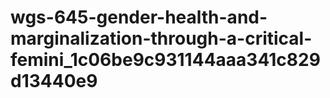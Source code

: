 # wgs-645-gender-health-and-marginalization-through-a-critical-femini_1c06be9c931144aaa341c829d13440e9